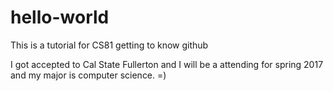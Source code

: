 # hello-world
This is a tutorial for CS81 getting to know github


I got accepted to Cal State Fullerton and I will be a attending for spring 2017
and my major is computer science. =)
